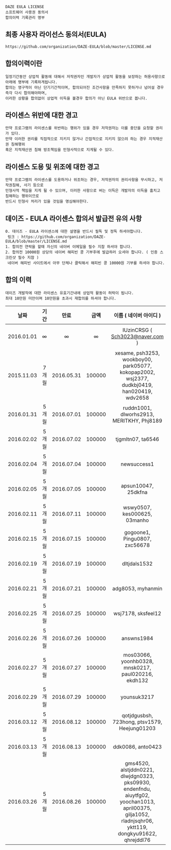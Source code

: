     DAZE EULA LICENSE
    소프트웨어 사용권 동의서
    합의이력 기록관리 명부

## 최종 사용자 라이선스 동의서(EULA)
```
https://github.com/organization/DAZE-EULA/blob/master/LICENSE.md
```

## 합의이력이란
```
일정기간동안 상업적 활동에 대해서 저작권자인 개발자가 상업적 활동을 보장하는 허용사항으로 아래에 명부에 기록하게됩니다.
합의는 영구적이 아닌 단기기간적이며, 합의되어진 조건사항을 만족하지 못하거나 넘어설 경우 즉각 다시 합의해야하며, 
이러한 상황을 합의없이 상업적 이득을 볼경우 합의가 아닌 EULA 위반으로 봅니다.
```

## 라이센스 위반에 대한 경고
```
만약 프로그램의 라이센스를 위반하는 행위가 있을 경우 저작권자는 이를 중단을 요청할 권리가 있다.
만약 이러한 권리를 직접적으로 지키지 않거나 간접적으로 지키지 않으려 하는 경우 지적재산권 침해행위 
혹은 지적재산권 침해 방조책임을 민형사적으로 지게될 수 있다.
```

## 라이센스 도용 및 위조에  대한 경고
```
만약 프로그램의 라이센스를 도용하거나 위조하는 경우, 저작권자의 권리사항을 무시하고, 저작권침해, 사기 등으로 
민형사적 책임을 지게 될 수 있으며, 이러한 사항으로 버는 이득은 개발자의 이득을 훔치고 침해하는 행위이므로 
반드시 민형사 처리가 있을 것임을 명심해야한다.
```

## 데이즈 - EULA 라이센스 합의서 발급전 유의 사항
```
0. 데이즈 - EULA 라이센스에 대한 설명을 반드시 필독 및 정독 하셔야합니다.
 링크 : https://github.com/organization/DAZE-EULA/blob/master/LICENSE.md
1. 합의전 연락을 할때 자신의 네이버 이메일을 필수 지참 하셔야 합니다.
2. 합의전 10000원 상당의 네이버 해피빈 콩 기부후에 발급하러 오셔야 합니다. ( 인증 스크린샷 필수 지참 )
 네이버 해피빈 사이트에서 아무 단체나 클릭해서 해피빈 콩 10000원 기부를 하셔야 합니다.
```

## 합의 이력
```
데이즈 개발작에 대한 라이센스 유효기간내에 상업적 활동이 허락이 됩니다.
최대 10만원 미만이며 10만원을 초과시 재합의를 하셔야 합니다.
```

| 날짜 | 기간 | 만료 | 금액 | 이름 ( 네이버 아이디 ) | 메일 |
| :-------: | :-------: | :-------: | :-------: | :-------: | :-------: |
| 2016.01.01 | ∞ | ∞ | ∞ | IUzinCRSG ( Sch3023@naver.com ) | 네이버 ||
| 2015.11.03 | 7개월 | 2016.05.31 | 100000 | xesame, psh3253, wookboy00, park05077, kokopap2002, wsj2377, dudkbj0419, han020419, wdv2658 | 네이버 ||
| 2016.01.31 | 5개월 | 2016.07.01 | 100000 | ruddn1001, dlworhs2913, MERITKHY, Phj8189 | 네이버 ||
| 2016.02.02 | 5개월 | 2016.07.02 | 100000 | tjgmltn07, ta6546 | 네이버 ||
| 2016.02.04 | 5개월 | 2016.07.04 | 100000 | newsuccess1 | 네이버 ||
| 2016.02.05 | 5개월 | 2016.07.05 | 100000 | apsun10047, 25dkfna | 네이버 ||
| 2016.02.11 | 5개월 | 2016.07.11 | 100000 | wswy0507, kes000625, 03manho | 네이버 ||
| 2016.02.15 | 5개월 | 2016.07.15 | 100000 | gogoone1, Pingu0807, zxc56678 | 네이버 ||
| 2016.02.19 | 5개월 | 2016.07.19 | 100000 | dltjdals1532 | 네이버 ||
| 2016.02.21 | 5개월 | 2016.07.21 | 100000 | adg8053, myhanmin | 네이버 ||
| 2016.02.25 | 5개월 | 2016.07.25 | 100000 | wsj7178, sksfeel12 | 네이버 ||
| 2016.02.26 | 5개월 | 2016.07.26 | 100000 | answns1984 | 네이버 ||
| 2016.02.27 | 5개월 | 2016.07.27 | 100000 | mos03066, yoonhb0328, mnsk0217, paul020216, ekdh132 | 네이버 ||
| 2016.02.29 | 5개월 | 2016.07.29 | 100000 | younsuk3217 | 네이버 ||
| 2016.03.12 | 5개월 | 2016.08.12 | 100000 | qotjdgusbsh, 723hong, ptsv1579, Heejung01203 | 네이버 ||
| 2016.03.13 | 5개월 | 2016.08.13 | 100000 | ddk0086, anto0423 | 네이버 ||
| 2016.03.26 | 5개월 | 2016.08.26 | 100000 | gms4520, alstjddn0221, dlwjdgn0323, pks09930, endenfndu, aiuytfg02, yoochan1013, april00375, gilja1052, rladnjsqhr06, yktt119, dongkyu91622, qhrejddl76 | 네이버 ||
